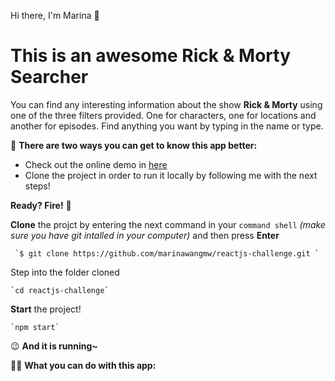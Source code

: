 Hi there, I'm Marina 👋
# This is an awesome Rick & Morty Searcher
You can find any interesting information about the show **Rick & Morty** using one of the three filters provided. One for characters, one for locations and another for episodes. Find anything you want by typing in the name or type.

🌹 **There are two ways you can get to know this app better:** 

- Check out the online demo in [here](https://reactjs-challenge-marina.web.app/)
- Clone the project in order to run it locally by following me with the next steps!


**Ready? Fire!**  🚀


**Clone** the projct by entering the next command in your `command shell` *(make sure you have git intalled in your computer)* and then press **Enter**
	
	 `$ git clone https://github.com/marinawangmw/reactjs-challenge.git `
    
Step into the folder cloned

	`cd reactjs-challenge`

**Start** the project!

	`npm start`

😉 **And it is running~** 
<br>

🕵️‍♀️ **What you can do with this app:** 
